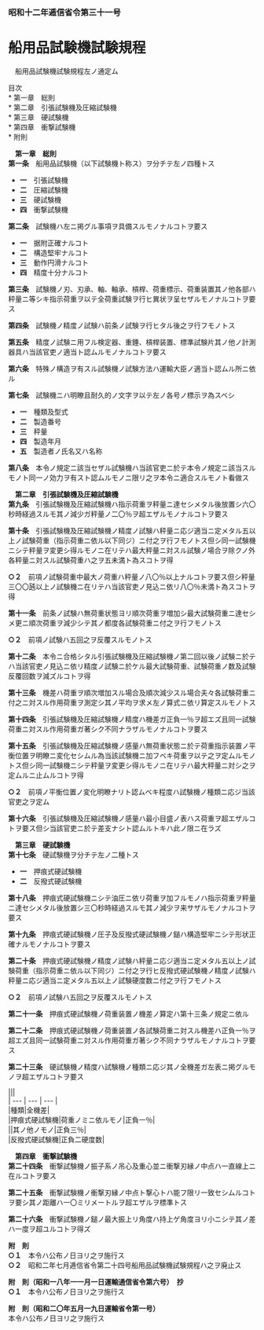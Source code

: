 ### 昭和十二年逓信省令第三十一号  
# 船用品試験機試験規程  
　船用品試験機試験規程左ノ通定ム  
  
目次  
	* 第一章　総則  
	* 第二章　引張試験機及圧縮試験機  
	* 第三章　硬試験機  
	* 第四章　衝撃試験機  
	* 附則  
  
&emsp;**第一章　総則**  
**第一条**　船用品試験機（以下試験機ト称ス）ヲ分チテ左ノ四種トス  
* **一**　引張試験機  
* **二**　圧縮試験機  
* **三**　硬試験機  
* **四**　衝撃試験機  
  
**第二条**　試験機ハ左ニ掲グル事項ヲ具備スルモノナルコトヲ要ス  
* **一**　据附正確ナルコト  
* **二**　構造堅牢ナルコト  
* **三**　動作円滑ナルコト  
* **四**　精度十分ナルコト  
  
**第三条**　試験機ノ刃、刃承、軸、軸承、槓桿、荷重標示、荷重装置其ノ他各部ハ秤量ニ等シキ指示荷重ヲ以テ全荷重試験ヲ行ヒ異状ヲ呈セザルモノナルコトヲ要ス  
  
**第四条**　試験機ノ精度ノ試験ハ前条ノ試験ヲ行ヒタル後之ヲ行フモノトス  
  
**第五条**　精度ノ試験ニ用フル検定器、重錘、槓桿装置、標準試験片其ノ他ノ計測器具ハ当該官吏ノ適当ト認ムルモノナルコトヲ要ス  
  
**第六条**　特殊ノ構造ヲ有スル試験機ノ試験方法ハ運輸大臣ノ適当ト認ムル所ニ依ル  
  
**第七条**　試験機ニハ明瞭且耐久的ノ文字ヲ以テ左ノ各号ノ標示ヲ為スベシ  
* **一**　種類及型式  
* **二**　製造番号  
* **三**　秤量  
* **四**　製造年月  
* **五**　製造者ノ氏名又ハ名称  
  
**第八条**　本令ノ規定ニ該当セザル試験機ハ当該官吏ニ於テ本令ノ規定ニ該当スルモノト同一ノ効力ヲ有スト認ムルモノニ限リ之ヲ本令ニ適合スルモノト看做ス  
  
&emsp;**第二章　引張試験機及圧縮試験機**  
**第九条**　引張試験機及圧縮試験機ハ指示荷重ヲ秤量ニ達セシメタル後放置シ六〇秒時経過スルモ其ノ減少ガ秤量ノ二〇％ヲ超エザルモノナルコトヲ要ス  
  
**第十条**　引張試験機及圧縮試験機ノ精度ノ試験ハ秤量ニ応ジ適当ニ定メタル五以上ノ試験荷重（指示荷重ニ依ル以下同ジ）ニ付之ヲ行フモノトス但シ同一試験機ニシテ秤量ヲ変更シ得ルモノニ在リテハ最大秤量ニ対スル試験ノ場合ヲ除クノ外各秤量ニ対スル試験荷重ハ之ヲ五未満ト為スコトヲ得  
  
**○２**　前項ノ試験荷重中最大ノ荷重ハ秤量ノ八〇％以上ナルコトヲ要ス但シ秤量三〇〇瓲以上ノ試験機ニ在リテハ当該官吏ノ見込ニ依リ八〇％未満ト為スコトヲ得  
  
**第十一条**　前条ノ試験ハ無荷重状態ヨリ順次荷重ヲ増加シ最大試験荷重ニ達セシメ更ニ順次荷重ヲ減少シテ其ノ都度各試験荷重ニ付之ヲ行フモノトス  
  
**○２**　前項ノ試験ハ五回之ヲ反覆スルモノトス  
  
**第十二条**　本令ニ合格シタル引張試験機及圧縮試験機ノ第二回以後ノ試験ニ於テハ当該官吏ノ見込ニ依リ精度ノ試験ニ於ケル最大試験荷重、試験荷重ノ数及試験反覆回数ヲ減ズルコトヲ得  
  
**第十三条**　機差ハ荷重ヲ順次増加スル場合及順次減少スル場合夫々各試験荷重ニ付之ニ対スル作用荷重ヲ測定シ其ノ平均ヲ求メ左ノ算式ニ依リ算定スルモノトス  
  
**第十四条**　引張試験機及圧縮試験機ノ精度ハ機差ガ正負一％ヲ超エズ且同一試験荷重ニ対スル作用荷重ガ著シク不同ナラザルモノナルコトヲ要ス  
  
**第十五条**　引張試験機及圧縮試験機ノ感量ハ無荷重状態ニ於テ荷重指示装置ノ平衡位置ヲ明瞭ニ変化セシムル為当該試験機ニ加フベキ荷重ヲ以テ之ヲ定ムルモノトス但シ同一試験機ニシテ秤量ヲ変更シ得ルモノニ在リテハ最大秤量ニ対シ之ヲ定ムルニ止ムルコトヲ得  
  
**○２**　前項ノ平衡位置ノ変化明瞭ナリト認ムベキ程度ハ試験機ノ種類ニ応ジ当該官吏之ヲ定ム  
  
**第十六条**　引張試験機及圧縮試験機ノ感量ハ最小目盛ノ表ハス荷重ヲ超エザルコトヲ要ス但シ当該官吏ニ於テ差支ナシト認ムルトキハ此ノ限ニ在ラズ  
  
&emsp;**第三章　硬試験機**  
**第十七条**　硬試験機ヲ分チテ左ノ二種トス  
* **一**　押痕式硬試験機  
* **二**　反撥式硬試験機  
  
**第十八条**　押痕式硬試験機ニシテ油圧ニ依リ荷重ヲ加フルモノハ指示荷重ヲ秤量ニ達セシメタル後放置シ三〇秒時経過スルモ其ノ減少ヲ来サザルモノナルコトヲ要ス  
  
**第十九条**　押痕式硬試験機ノ圧子及反撥式硬試験機ノ鎚ハ構造堅牢ニシテ形状正確ナルモノナルコトヲ要ス  
  
**第二十条**　押痕式硬試験機ノ精度ノ試験ハ秤量ニ応ジ適当ニ定メタル五以上ノ試験荷重（指示荷重ニ依ル以下同ジ）ニ付之ヲ行ヒ反撥式硬試験機ノ精度ノ試験ハ秤量ニ応ジ適当ニ定メタル五以上ノ試験硬度数ニ付之ヲ行フモノトス  
  
**○２**　前項ノ試験ハ五回之ヲ反覆スルモノトス  
  
**第二十一条**　押痕式硬試験機ノ荷重装置ノ機差ノ算定ハ第十三条ノ規定ニ依ル  
  
**第二十二条**　押痕式硬試験機ノ荷重装置ノ各試験荷重ニ対スル機差ハ正負一％ヲ超エズ且同一試験荷重ニ対スル作用荷重ガ著シク不同ナラザルモノナルコトヲ要ス  
  
**第二十三条**　硬試験機ノ精度ハ試験機ノ種類ニ応ジ其ノ全機差ガ左表ニ掲グルモノヲ超エザルコトヲ要ス  

|||  
| --- | --- | --- |  
|種類|全機差|  
|押痕式硬試験機|荷重ノミニ依ルモノ|正負一％|  
||其ノ他ノモノ|正負三％|  
|反撥式硬試験機|正負二硬度数|  
  
  
&emsp;**第四章　衝撃試験機**  
**第二十四条**　衝撃試験機ノ振子系ノ吊心及重心並ニ衝撃刃縁ノ中点ハ一直線上ニ在ルコトヲ要ス  
  
**第二十五条**　衝撃試験機ノ衝撃刃縁ノ中点ト撃心トハ能フ限リ一致セシムルコトヲ要シ其ノ距離ハ一〇ミリメートルヲ超エザルヲ標準トス  
  
**第二十六条**　衝撃試験機ノ鎚ノ最大振上リ角度ハ持上ゲ角度ヨリ小ニシテ其ノ差ハ一度ヲ超ユルコトヲ得ズ  
  
**附　則**  
**○１**　本令ハ公布ノ日ヨリ之ヲ施行ス  
**○２**　昭和二年七月逓信省令第二十四号船用品試験機試験規程ハ之ヲ廃止ス  
  
**附　則（昭和一八年一一月一日運輸通信省令第六号）　抄**  
**○１**　本令ハ公布ノ日ヨリ之ヲ施行ス  
  
**附　則（昭和二〇年五月一九日運輸省令第一号）**  
本令ハ公布ノ日ヨリ之ヲ施行ス  
  
